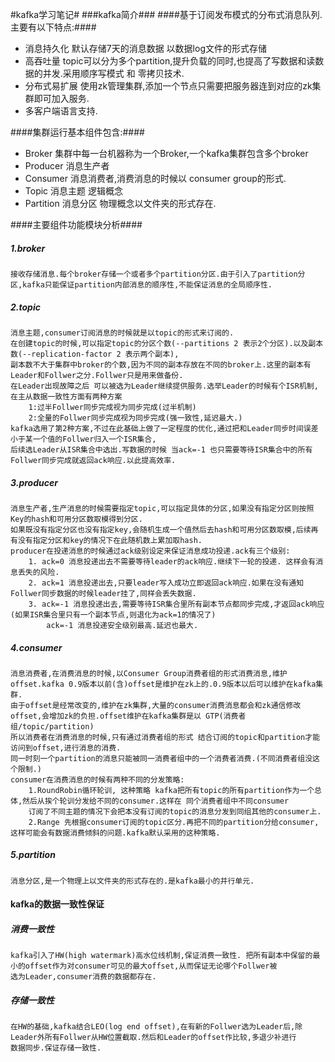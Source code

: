 #kafka学习笔记#
###kafka简介###
####基于订阅发布模式的分布式消息队列.主要有以下特点:####
* 消息持久化 默认存储7天的消息数据 以数据log文件的形式存储
* 高吞吐量  topic可以分为多个partition,提升负载的同时,也提高了写数据和读数据的并发.采用顺序写模式 和 零拷贝技术.
* 分布式易扩展 使用zk管理集群,添加一个节点只需要把服务器连到对应的zk集群即可加入服务.
* 多客户端语言支持.

####集群运行基本组件包含:####
* Broker 集群中每一台机器称为一个Broker,一个kafka集群包含多个broker
* Producer 消息生产者
* Consumer 消息消费者,消费消息的时候以 consumer group的形式.
* Topic 消息主题 逻辑概念
* Partition 消息分区 物理概念以文件夹的形式存在.

####主要组件功能模块分析####
##### 1.broker #####
    接收存储消息.每个broker存储一个或者多个partition分区.由于引入了partition分区,kafka只能保证partition内部消息的顺序性,不能保证消息的全局顺序性.
##### 2.topic #####
    消息主题,consumer订阅消息的时候就是以topic的形式来订阅的.
    在创建topic的时候,可以指定topic的分区个数(--partitions 2 表示2个分区).以及副本数(--replication-factor 2 表示两个副本),
    副本数不大于集群中broker的个数,因为不同的副本存放在不同的broker上.这里的副本有Leader和Follwer之分.Follwer只是用来做备份.
    在Leader出现故障之后 可以被选为Leader继续提供服务.选举Leader的时候有个ISR机制,在主从数据一致性方面有两种方案
        1:过半Follwer同步完成视为同步完成(过半机制)
        2:全量的Follwer同步完成视为同步完成(强一致性,延迟最大.)
    kafka选用了第2种方案,不过在此基础上做了一定程度的优化,通过把和Leader同步时间误差小于某一个值的Follwer归入一个ISR集合,
    后续选Leader从ISR集合中选出.写数据的时候 当ack=-1 也只需要等待ISR集合中的所有Follwer同步完成就返回ack响应.以此提高效率.
    
##### 3.producer #####
    消息生产者,生产消息的时候需要指定topic,可以指定具体的分区,如果没有指定分区则按照Key的hash和可用分区数取模得到分区.
    如果既没有指定分区也没有指定key,会随机生成一个值然后去hash和可用分区数取模,后续再有没有指定分区和key的情况下在此随机数上累加取hash.
    producer在投递消息的时候通过ack级别设定来保证消息成功投递.ack有三个级别:
        1. ack=0 消息投递出去不需要等待leader的ack响应.继续下一轮的投递. 这样会有消息丢失的风险.
        2. ack=1 消息投递出去,只要leader写入成功立即返回ack响应.如果在没有通知Follwer同步数据的时候leader挂了,同样会丢失数据.
        3. ack=-1 消息投递出去,需要等待ISR集合里所有副本节点都同步完成,才返回ack响应(如果ISR集合里只有一个副本节点,则退化为ack=1的情况了)
            ack=-1 消息投递安全级别最高.延迟也最大.

##### 4.consumer #####
    消息消费者,在消费消息的时候,以Consumer Group消费者组的形式消费消息,维护offset.kafka 0.9版本以前(含)offset是维护在zk上的.0.9版本以后可以维护在kafka集群.
    由于offset是经常改变的,维护在zk集群,大量的consumer消费消息都会和zk通信修改offset,会增加zk的负担.offset维护在kafka集群是以 GTP(消费者组/topic/partition)
    所以消费者在消费消息的时候,只有通过消费者组的形式 结合订阅的topic和partition才能访问到offset,进行消息的消费. 
    同一时刻一个partition的消息只能被同一消费者组中的一个消费者消费.(不同消费者组没这个限制.)
    consumer在消费消息的时候有两种不同的分发策略:
        1.RoundRobin循环轮训, 这种策略 kafka把所有topic的所有partition作为一个总体,然后从挨个轮训分发给不同的consumer.这样在 同个消费者组中不同consumer
        订阅了不同主题的情况下会把本没有订阅的topic的消息分发到同组其他的consumer上. 
        2.Range 先根据consumer订阅的topic区分.再把不同的partition分给consumer,这样可能会有数据消费倾斜的问题.kafka默认采用的这种策略.
        
##### 5.partition #####
    消息分区,是一个物理上以文件夹的形式存在的.是kafka最小的并行单元.

#### kafka的数据一致性保证 ####
##### 消费一致性 #####
    kafka引入了HW(high watermark)高水位线机制,保证消费一致性. 把所有副本中保留的最小的offset作为对consumer可见的最大offset,从而保证无论哪个Follwer被
    选为Leader,consumer消费的数据都存在.
    
##### 存储一致性 #####
    在HW的基础,kafka结合LEO(log end offset),在有新的Follwer选为Leader后,除Leader外所有Follwer从HW位置截取.然后和Leader的offset作比较,多退少补进行
    数据同步.保证存储一致性.
